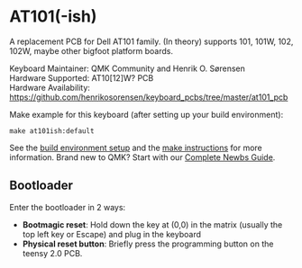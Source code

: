 AT101(-ish)
===

A replacement PCB for Dell AT101 family. (In theory) supports 101, 101W, 102, 102W, maybe other bigfoot platform boards.

Keyboard Maintainer: QMK Community and Henrik O. Sørensen  
Hardware Supported: AT10[12]W? PCB  
Hardware Availability: https://github.com/henrikosorensen/keyboard_pcbs/tree/master/at101_pcb

Make example for this keyboard (after setting up your build environment):

    make at101ish:default

See the [build environment setup](https://docs.qmk.fm/#/getting_started_build_tools) and the [make instructions](https://docs.qmk.fm/#/getting_started_make_guide) for more information. Brand new to QMK? Start with our [Complete Newbs Guide](https://docs.qmk.fm/#/newbs).

## Bootloader

Enter the bootloader in 2 ways:

* **Bootmagic reset**: Hold down the key at (0,0) in the matrix (usually the top left key or Escape) and plug in the keyboard
* **Physical reset button**: Briefly press the programming button on the teensy 2.0 PCB.

